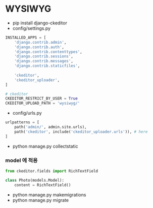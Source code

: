 # WYSIWYG
- pip install django-ckeditor
- config/settings.py
```python
INSTALLED_APPS = [
    'django.contrib.admin',
    'django.contrib.auth',
    'django.contrib.contenttypes',
    'django.contrib.sessions',
    'django.contrib.messages',
    'django.contrib.staticfiles',
    
    'ckeditor',
    'ckeditor_uploader',
]

# ckeditor
CKEDITOR_RESTRICT_BY_USER = True
CKEDITOR_UPLOAD_PATH = 'wysiwyg/'
```
- config/urls.py
```python
urlpatterns = [
    path('admin/', admin.site.urls),
    path('ckeditor', include('ckeditor_uploader.urls')), # here
]
```
- python manage.py collectstatic

### model 에 적용
```python
from ckeditor.fields import RichTextField

class Photo(models.Model):
    content = RichTextField()
```

- python manage.py makemigrations
- python manage.py migrate
